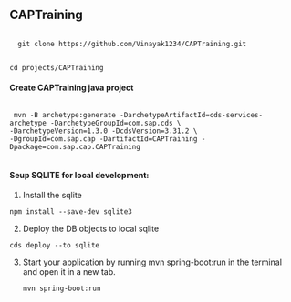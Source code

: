 ## CAPTraining

<code>
  git clone https://github.com/Vinayak1234/CAPTraining.git 
  
  cd projects/CAPTraining
</code>

#### Create CAPTraining java project
<code>
 mvn -B archetype:generate -DarchetypeArtifactId=cds-services-archetype -DarchetypeGroupId=com.sap.cds \
-DarchetypeVersion=1.3.0 -DcdsVersion=3.31.2 \
-DgroupId=com.sap.cap -DartifactId=CAPTraining -Dpackage=com.sap.cap.CAPTraining  

</code>

#### Seup SQLITE for local development:

1. Install the sqlite

  `npm install --save-dev sqlite3`

2. Deploy the DB objects to local sqlite

  `cds deploy --to sqlite`

3. Start your application by running mvn spring-boot:run in the terminal and open it in a new tab.

   `mvn spring-boot:run`


